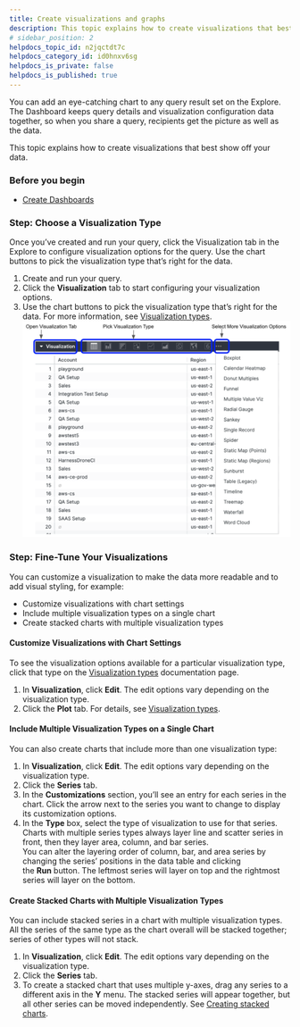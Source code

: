 ```yaml
---
title: Create visualizations and graphs
description: This topic explains how to create visualizations that best show off your data.
# sidebar_position: 2
helpdocs_topic_id: n2jqctdt7c
helpdocs_category_id: id0hnxv6sg
helpdocs_is_private: false
helpdocs_is_published: true
---
```


You can add an eye-catching chart to any query result set on the Explore. The Dashboard keeps query details and visualization configuration data together, so when you share a query, recipients get the picture as well as the data.

This topic explains how to create visualizations that best show off your data.

### Before you begin

* [Create Dashboards](create-dashboards.md)

### Step: Choose a Visualization Type

Once you’ve created and run your query, click the Visualization tab in the Explore to configure visualization options for the query. Use the chart buttons to pick the visualization type that’s right for the data.

1. Create and run your query.
2. Click the **Visualization** tab to start configuring your visualization options.
3. Use the chart buttons to pick the visualization type that’s right for the data. For more information, see [Visualization types](https://docs.looker.com/exploring-data/visualizing-query-results/visualization-types).  
![](./static/create-visualizations-and-graphs-19.png)

### Step: Fine-Tune Your Visualizations

You can customize a visualization to make the data more readable and to add visual styling, for example:

* Customize visualizations with chart settings
* Include multiple visualization types on a single chart
* Create stacked charts with multiple visualization types

#### Customize Visualizations with Chart Settings

To see the visualization options available for a particular visualization type, click that type on the [Visualization types](https://docs.looker.com/exploring-data/visualizing-query-results/visualization-types) documentation page.

1. In **Visualization**, click **Edit**. The edit options vary depending on the visualization type.
2. Click the **Plot** tab. For details, see [Visualization types](https://docs.looker.com/exploring-data/visualizing-query-results/visualization-types).

#### Include Multiple Visualization Types on a Single Chart

You can also create charts that include more than one visualization type:

1. In **Visualization**, click **Edit**. The edit options vary depending on the visualization type.
2. Click the **Series** tab.
3. In the **Customizations** section, you’ll see an entry for each series in the chart. Click the arrow next to the series you want to change to display its customization options.
4. In the **Type** box, select the type of visualization to use for that series.  
Charts with multiple series types always layer line and scatter series in front, then they layer area, column, and bar series.  
You can alter the layering order of column, bar, and area series by changing the series’ positions in the data table and clicking the **Run** button. The leftmost series will layer on top and the rightmost series will layer on the bottom.

#### Create Stacked Charts with Multiple Visualization Types

You can include stacked series in a chart with multiple visualization types. All the series of the same type as the chart overall will be stacked together; series of other types will not stack.

1. In **Visualization**, click **Edit**. The edit options vary depending on the visualization type.
2. Click the **Series** tab.
3. To create a stacked chart that uses multiple y-axes, drag any series to a different axis in the **Y** menu. The stacked series will appear together, but all other series can be moved independently. See [Creating stacked charts](https://docs.looker.com/exploring-data/visualizing-query-results#creating_stacked_charts_with_multiple_visualization_types).

